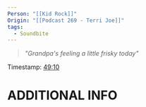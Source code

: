 ```yaml
---
Person: "[[Kid Rock]]"
Origin: "[[Podcast 269 - Terri Joe]]"
tags:
  - Soundbite
---
```

> *"Grandpa's feeling a little frisky today"*

Timestamp: [49:10](https://youtu.be/iq9a-cP0T2g?t=2950)

# ADDITIONAL INFO
